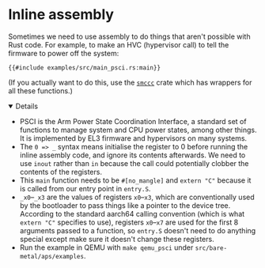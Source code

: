 # Inline assembly

Sometimes we need to use assembly to do things that aren't possible with Rust
code. For example, to make an HVC (hypervisor call) to tell the firmware to
power off the system:

```rust,editable,compile_fail
{{#include examples/src/main_psci.rs:main}}
```

(If you actually want to do this, use the [`smccc`][1] crate which has wrappers
for all these functions.)

<details open='true'>

- PSCI is the Arm Power State Coordination Interface, a standard set of
  functions to manage system and CPU power states, among other things. It is
  implemented by EL3 firmware and hypervisors on many systems.
- The `0 => _` syntax means initialise the register to 0 before running the
  inline assembly code, and ignore its contents afterwards. We need to use
  `inout` rather than `in` because the call could potentially clobber the
  contents of the registers.
- This `main` function needs to be `#[no_mangle]` and `extern "C"` because it is
  called from our entry point in `entry.S`.
- `_x0`–`_x3` are the values of registers `x0`–`x3`, which are conventionally
  used by the bootloader to pass things like a pointer to the device tree.
  According to the standard aarch64 calling convention (which is what
  `extern "C"` specifies to use), registers `x0`–`x7` are used for the first 8
  arguments passed to a function, so `entry.S` doesn't need to do anything
  special except make sure it doesn't change these registers.
- Run the example in QEMU with `make qemu_psci` under
  `src/bare-metal/aps/examples`.

</details>

[1]: https://crates.io/crates/smccc
